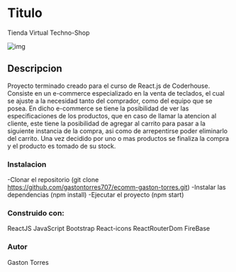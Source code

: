# Titulo 

Tienda Virtual Techno-Shop

![img](https://i.ibb.co/f04kT3D/tech-shop.jpg)

## Descripcion 

Proyecto terminado creado para el curso de React.js de Coderhouse. Consiste en un e-commerce especializado en la venta de teclados, el cual se ajuste a la necesidad tanto del comprador, como del equipo que se posea. En dicho e-commerce se tiene la posibilidad de ver las especificaciones de los productos, que en caso de llamar la atencion al cliente, este tiene la posibilidad de agregar al carrito para pasar a la siguiente instancia de la compra, asi como de arrepentirse poder eliminarlo del carrito. Una vez decidido por uno o mas productos se finaliza la compra y el producto es tomado de su stock.

### Instalacion

-Clonar el repositorio (git clone https://github.com/gastontorres707/ecomm-gaston-torres.git) 
-Instalar las dependencias (npm install) 
-Ejecutar el proyecto (npm start)

### Construido con:

ReactJS 
JavaScript
Bootstrap 
React-icons
ReactRouterDom 
FireBase 

### Autor

Gaston Torres